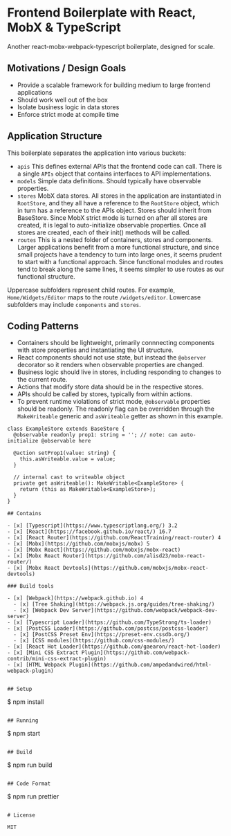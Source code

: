 # Frontend Boilerplate with React, MobX & TypeScript
Another react-mobx-webpack-typescript boilerplate, designed for scale.

## Motivations / Design Goals
- Provide a scalable framework for building medium to large frontend applications
- Should work well out of the box
- Isolate business logic in data stores
- Enforce strict mode at compile time

## Application Structure
This boilerplate separates the application into various buckets:
- ``apis``
This defines external APIs that the frontend code can call. There is a single ``APIs`` object that contains interfaces to API implementations.
- ``models``
Simple data definitions. Should typically have observable properties.
- ``stores``
MobX data stores. All stores in the application are instantiated in ``RootStore``, and they all have a reference to the ``RootStore`` object, which
in turn has a reference to the APIs object. Stores should inherit from BaseStore. Since MobX strict mode is turned on after all stores are
created, it is legal to auto-initialize observable properties. Once all stores are created, each of their init() methods will be called.
- ``routes``
This is a nested folder of containers, stores and components. Larger applications benefit from a more functional structure, and since small
projects have a tendency to turn into large ones, it seems prudent to start with a functional approach. Since functional modules and routes
tend to break along the same lines, it seems simpler to use routes as our functional structure.

Uppercase subfolders represent child routes. For example, ``Home/Widgets/Editor`` maps to the route ``/widgets/editor``. Lowercase subfolders may include
``components`` and ``stores``.

## Coding Patterns
- Containers should be lightweight, primarily connnecting components with store properties and instantiating the UI structure.
- React components should not use state, but instead the `@observer` decorator so it renders when observable properties are changed.
- Business logic should live in stores, including responding to changes to the current route.
- Actions that modify store data should be in the respective stores.
- APIs should be called by stores, typically from within actions.
- To prevent runtime violations of strict mode, `@observable` properties should be readonly. The readonly flag can be overridden through the
`MakeWriteable` generic and `asWriteable` getter as shown in this example.

```
class ExampleStore extends BaseStore {
  @observable readonly prop1: string = ''; // note: can auto-initialize @observable here

  @action setProp1(value: string) {
    this.asWriteable.value = value;
  }

  // internal cast to writeable object
  private get asWriteable(): MakeWritable<ExampleStore> {
    return (this as MakeWritable<ExampleStore>);
  }
}

## Contains

- [x] [Typescript](https://www.typescriptlang.org/) 3.2
- [x] [React](https://facebook.github.io/react/) 16.7
- [x] [React Router](https://github.com/ReactTraining/react-router) 4
- [x] [Mobx](https://github.com/mobxjs/mobx) 5
- [x] [Mobx React](https://github.com/mobxjs/mobx-react)
- [x] [Mobx React Router](https://github.com/alisd23/mobx-react-router/)
- [x] [Mobx React Devtools](https://github.com/mobxjs/mobx-react-devtools)

### Build tools

- [x] [Webpack](https://webpack.github.io) 4
  - [x] [Tree Shaking](https://webpack.js.org/guides/tree-shaking/)
  - [x] [Webpack Dev Server](https://github.com/webpack/webpack-dev-server)
- [x] [Typescript Loader](https://github.com/TypeStrong/ts-loader)
- [x] [PostCSS Loader](https://github.com/postcss/postcss-loader)
  - [x] [PostCSS Preset Env](https://preset-env.cssdb.org/)
  - [x] [CSS modules](https://github.com/css-modules/)
- [x] [React Hot Loader](https://github.com/gaearon/react-hot-loader)
- [x] [Mini CSS Extract Plugin](https://github.com/webpack-contrib/mini-css-extract-plugin)
- [x] [HTML Webpack Plugin](https://github.com/ampedandwired/html-webpack-plugin)


## Setup

```
$ npm install
```

## Running

```
$ npm start
```

## Build

```
$ npm run build
```

## Code Format

```
$ npm run prettier
```

# License

MIT
